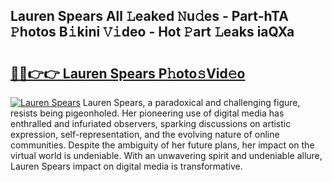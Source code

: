 ## Lauren Spears All 𝙻eaked 𝙽u𝚍es - Part-hTA 𝙿hotos B𝚒kini 𝚅𝚒deo - Hot 𝙿art 𝙻eaks iaQXa

# <h2><a href="http://ld1ac8.urlbe.top/?page=Lauren+Spears">🔗🔗👉👉 Lauren Spears P𝚑oto𝚜Vid𝚎o</a></h2>

[![Lauren Spears](https://i.imgur.com/eBuTRDB.gif)](http://ld1ac8.urlbe.top/?page=Lauren+Spears)
Lauren Spears, a paradoxical and challenging figure, resists being pigeonholed. Her pioneering use of digital media has enthralled and infuriated observers, sparking discussions on artistic expression, self-representation, and the evolving nature of online communities. Despite the ambiguity of her future plans, her impact on the virtual world is undeniable. With an unwavering spirit and undeniable allure, Lauren Spears impact on digital media is transformative.
